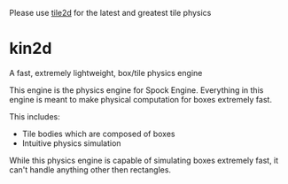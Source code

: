 Please use [tile2d](https://github.com/Kubic-C/tile2d) for the latest and greatest tile physics

# kin2d
A fast, extremely lightweight, box/tile physics engine

This engine is the physics engine for Spock Engine.
Everything in this engine is meant to make physical computation for boxes extremely fast.

This includes:
- Tile bodies which are composed of boxes
- Intuitive physics simulation

While this physics engine is capable of simulating boxes extremely fast, it can't handle anything other then rectangles.
